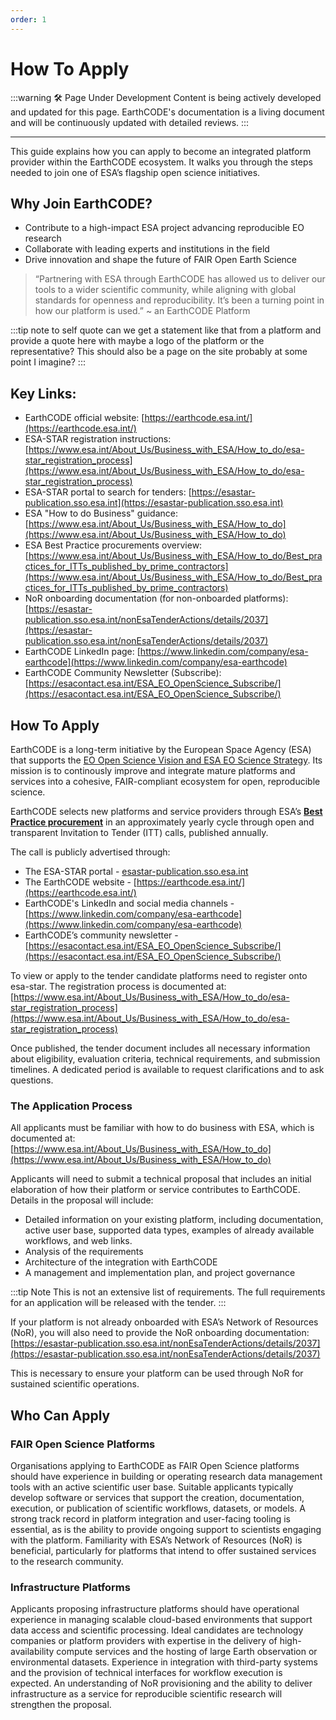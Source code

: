 ```yaml
---
order: 1
---
```

# How To Apply
:::warning 🛠️ Page Under Development
Content is being actively developed and updated for this page. EarthCODE's documentation is a living document and will be continuously updated with detailed reviews.
:::

---

This guide explains how you can apply to become an integrated platform provider within the EarthCODE ecosystem. It walks you through the steps needed to join one of ESA’s flagship open science initiatives.

## Why Join EarthCODE?
- Contribute to a high-impact ESA project advancing reproducible EO research
- Collaborate with leading experts and institutions in the field
- Drive innovation and shape the future of FAIR Open Earth Science

> “Partnering with ESA through EarthCODE has allowed us to deliver our tools to a wider scientific community, while aligning with global standards for openness and reproducibility. It’s been a turning point in how our platform is used.” 
> ~ an EarthCODE Platform

:::tip note to self quote 
can we get a statement like that from a platform and provide a quote here with maybe a logo of the platform or the representative?
This should also be a page on the site probably at some point I imagine?
:::



## Key Links:
- EarthCODE official website: [https://earthcode.esa.int/](https://earthcode.esa.int/)
- ESA-STAR registration instructions: [https://www.esa.int/About_Us/Business_with_ESA/How_to_do/esa-star_registration_process](https://www.esa.int/About_Us/Business_with_ESA/How_to_do/esa-star_registration_process)
- ESA-STAR portal to search for tenders: [https://esastar-publication.sso.esa.int](https://esastar-publication.sso.esa.int)
- ESA "How to do Business" guidance: [https://www.esa.int/About_Us/Business_with_ESA/How_to_do](https://www.esa.int/About_Us/Business_with_ESA/How_to_do)
- ESA Best Practice procurements overview: [https://www.esa.int/About_Us/Business_with_ESA/How_to_do/Best_practices_for_ITTs_published_by_prime_contractors](https://www.esa.int/About_Us/Business_with_ESA/How_to_do/Best_practices_for_ITTs_published_by_prime_contractors)
- NoR onboarding documentation (for non-onboarded platforms): [https://esastar-publication.sso.esa.int/nonEsaTenderActions/details/2037](https://esastar-publication.sso.esa.int/nonEsaTenderActions/details/2037)
- EarthCODE LinkedIn page: [https://www.linkedin.com/company/esa-earthcode](https://www.linkedin.com/company/esa-earthcode)
- EarthCODE Community Newsletter (Subscribe): [https://esacontact.esa.int/ESA_EO_OpenScience_Subscribe/](https://esacontact.esa.int/ESA_EO_OpenScience_Subscribe/)





## How To Apply

EarthCODE is a long-term initiative by the European Space Agency (ESA) that supports the [EO Open Science Vision and ESA EO Science Strategy](../Getting%20started%20with%20EarthCODE/About.md). Its mission is to continously improve and integrate mature platforms and services into a cohesive, FAIR-compliant ecosystem for open, reproducible science. 

EarthCODE selects new platforms and service providers through ESA’s [**Best Practice procurement**](https://www.esa.int/About_Us/Business_with_ESA/How_to_do/Best_practices_for_ITTs_published_by_prime_contractors) in an approximately yearly cycle through open and transparent Invitation to Tender (ITT) calls, published annually.

The call is publicly advertised through:
- The ESA-STAR portal - [esastar-publication.sso.esa.int](https:://esastar-publication.sso.esa.int)
- The EarthCODE website - [https://earthcode.esa.int/](https://earthcode.esa.int/)
- EarthCODE's LinkedIn and social media channels - [https://www.linkedin.com/company/esa-earthcode](https://www.linkedin.com/company/esa-earthcode)
- EarthCODE’s community newsletter - [https://esacontact.esa.int/ESA_EO_OpenScience_Subscribe/](https://esacontact.esa.int/ESA_EO_OpenScience_Subscribe/)

To view or apply to the tender candidate platforms need to register onto esa-star. The registration process is documented at: [https://www.esa.int/About_Us/Business_with_ESA/How_to_do/esa-star_registration_process](https://www.esa.int/About_Us/Business_with_ESA/How_to_do/esa-star_registration_process)

Once published, the tender document includes all necessary information about eligibility, evaluation criteria, technical requirements, and submission timelines. A dedicated period is available to request clarifications and to ask questions.

### The Application Process

All applicants must be familiar with how to do business with ESA, which is documented at:  
[https://www.esa.int/About_Us/Business_with_ESA/How_to_do](https://www.esa.int/About_Us/Business_with_ESA/How_to_do)

Applicants will need to submit a technical proposal that includes an initial elaboration of how their platform or service contributes to EarthCODE. Details in the proposal will include:
- Detailed information on your existing platform, including documentation, active user base, supported data types, examples of already available workflows, and web links.
- Analysis of the requirements
- Architecture of the integration with EarthCODE
- A management and implementation plan, and project governance

:::tip Note
This is not an extensive list of requirements. The full requirements for an application will be released with the tender.
:::

If your platform is not already onboarded with ESA’s Network of Resources (NoR), you will also need to provide the NoR onboarding documentation:  
[https://esastar-publication.sso.esa.int/nonEsaTenderActions/details/2037](https://esastar-publication.sso.esa.int/nonEsaTenderActions/details/2037)

This is necessary to ensure your platform can be used through NoR for sustained scientific operations.

## Who Can Apply

### FAIR Open Science Platforms

Organisations applying to EarthCODE as FAIR Open Science platforms should have experience in building or operating research data management tools with an active scientific user base. Suitable applicants typically develop software or services that support the creation, documentation, execution, or publication of scientific workflows, datasets, or models. A strong track record in platform integration and user-facing tooling is essential, as is the ability to provide ongoing support to scientists engaging with the platform. Familiarity with ESA’s Network of Resources (NoR) is beneficial, particularly for platforms that intend to offer sustained services to the research community.

### Infrastructure Platforms

Applicants proposing infrastructure platforms should have operational experience in managing scalable cloud-based environments that support data access and scientific processing. Ideal candidates are technology companies or platform providers with expertise in the delivery of high-availability compute services and the hosting of large Earth observation or environmental datasets. Experience in integration with third-party systems and the provision of technical interfaces for workflow execution is expected. An understanding of NoR provisioning and the ability to deliver infrastructure as a service for reproducible scientific research will strengthen the proposal.
